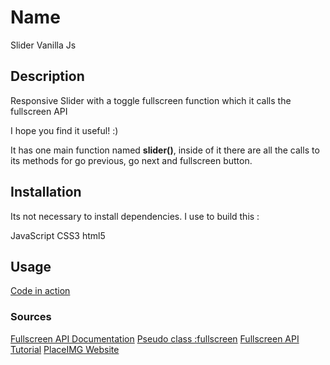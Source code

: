 # Name
Slider Vanilla Js

## Description
Responsive Slider with a toggle fullscreen function which it calls the fullscreen API

I hope you find it useful! :)

It has one main function named **slider()**, inside of it there are all the calls to its methods for go previous, go next and fullscreen button.

## Installation
Its not necessary to install dependencies.
I use to build this :

JavaScript
CSS3
html5

## Usage
[Code in action](https://codepen.io/r4cun4/pen/vYjNaGo)

### Sources
[Fullscreen API Documentation](https://developer.mozilla.org/es/docs/Web/API/Fullscreen_API)
[Pseudo class :fullscreen](https://css-tricks.com/almanac/selectors/f/fullscreen/)
[Fullscreen API Tutorial](https://www.youtube.com/watch?v=3FjYcMKZ3SU&t=3)
[PlaceIMG Website](https://placeimg.com/)